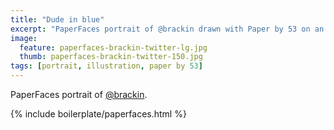 ```yaml
---
title: "Dude in blue"
excerpt: "PaperFaces portrait of @brackin drawn with Paper by 53 on an iPad."
image: 
  feature: paperfaces-brackin-twitter-lg.jpg
  thumb: paperfaces-brackin-twitter-150.jpg
tags: [portrait, illustration, paper by 53]
---
```


PaperFaces portrait of [@brackin](http://twitter.com/brackin).

{% include boilerplate/paperfaces.html %}